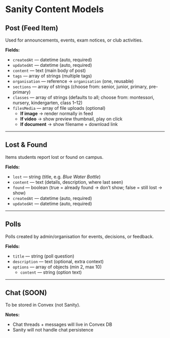 # Sanity Content Models

## Post (Feed Item)
Used for announcements, events, exam notices, or club activities.

**Fields:**
- `createdAt` — datetime (auto, required)
- `updatedAt` — datetime (auto, required)
- `content` — text (main body of post)
- `tags` — array of strings (multiple tags)
- `organisation` — reference → `organisation` (one, reusable)
- `sections` — array of strings (choose from: senior, junior, primary, pre-primary)
- `classes` — array of strings (defaults to all; choose from: montessori, nursery, kindergarten, class 1–12)
- `filesMedia` — array of file uploads (optional)
  - **If image** → render normally in feed
  - **If video** → show preview thumbnail, play on click
  - **If document** → show filename + download link

---

## Lost & Found
Items students report lost or found on campus.

**Fields:**
- `lost` — string (title, e.g. *Blue Water Bottle*)
- `content` — text (details, description, where last seen)
- `found` — boolean (true = already found → don’t show; false = still lost → show)
- `createdAt` — datetime (auto, required)
- `updatedAt` — datetime (auto, required)

---

## Polls
Polls created by admin/organisation for events, decisions, or feedback.

**Fields:**
- `title` — string (poll question)
- `description` — text (optional, extra context)
- `options` — array of objects (min 2, max 10)
  - `content` — string (option text)

---

## Chat (SOON)
To be stored in Convex (not Sanity).

**Notes:**
- Chat threads + messages will live in Convex DB
- Sanity will not handle chat persistence